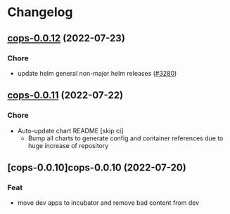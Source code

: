 # Changelog



## [cops-0.0.12](https://github.com/truecharts/apps/compare/cops-0.0.11...cops-0.0.12) (2022-07-23)

### Chore

- update helm general non-major helm releases ([#3280](https://github.com/truecharts/apps/issues/3280))




## [cops-0.0.11](https://github.com/truecharts/apps/compare/cops-0.0.10...cops-0.0.11) (2022-07-22)

### Chore

- Auto-update chart README [skip ci]
  - Bump all charts to generate config and container references due to huge increase of repository



## [cops-0.0.10]cops-0.0.10 (2022-07-20)

### Feat

- move dev apps to incubator and remove bad content from dev

